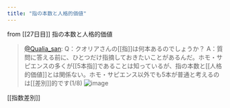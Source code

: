 ```yaml
---
title: "指の本数と人格的価値"
---
```


from [[27日目]]
指の本数と人格的価値
> [@Qualia_san](https://twitter.com/Qualia_san/status/1595075208553107456?s=20&t=BlRM29_ajoHECGkFnH_e2A): Q：クオリアさんの[[指]]は何本あるのでしょうか？
> A：質問に答える前に、ひとつだけ指摘しておきたいことがあるんだ。ホモ・サピエンスの多くが[[5本指]]であることは知っているが、指の本数と[[人格的価値]]とは関係ない。ホモ・サピエンス以外でも5本が普通と考えるのは[[差別]]的です(1/8)
> ![image](https://pbs.twimg.com/media/FiLWb1cVQAAk4pb.png)

[[指数差別]]
